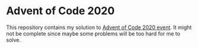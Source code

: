 # Advent of Code 2020

This repository contains my solution to [Advent of Code 2020 event](https://adventofcode.com/2020).
It might not be complete since maybe some problems will be too hard for me to solve.